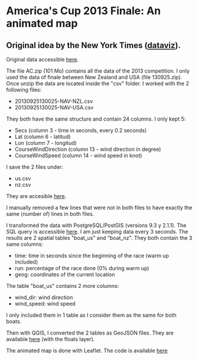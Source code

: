 # America's Cup 2013 Finale: An animated map

## Original idea by the **New York Times** ([dataviz](http://www.nytimes.com/interactive/2013/09/25/sports/americas-cup-course.html)).

Original data accessible [here](https://drive.google.com/file/d/0B2CUun8QUAMsUDJydWw2YTBzMUE/edit).

The file AC.zip (101 Mo) contains all the data of the 2013 competition. I only used the data of finale between New Zealand and USA (file 130925.zip).
Once unzip the data are located inside the "csv" folder. I worked with the 2 following files:
* 20130925130025-NAV-NZL.csv
* 20130925130025-NAV-USA.csv

They both have the same structure and contain 24 columns. I only kept 5:
* Secs (column 3 - time in seconds, every 0.2 seconds)
* Lat (column 6 - latitud)
* Lon (column 7 - longitud)
* CourseWindDirection (column 13 - wind direction in degree)
* CourseWindSpeed (column 14 - wind speed in knot)

I save the 2 files under:
* us.csv
* nz.csv

They are accesible [here](https://github.com/pvernier/pvernier.github.io/tree/master/americas_cup/data).

I manually removed a few lines that were not in both files to have exactly the same (number of) lines in both files. 

I transformed the data with PostgreSQL/PostGIS (versions 9.3 y 2.1.1). The SQL query is accessible [here](https://github.com/pvernier/pvernier.github.io/blob/master/americas_cup/data/queries_americas_cup.sql). I am just keeping data every 3 seconds. The results are 2 spatial tables "boat_us" and "boat_nz". They both contain the 3 same columns:
* time: time in seconds since the beginning of the race (warm up included)
* run: percentage of the race done (0% during warm up)
* geog: coordinates of the current location

The table "boat_us" contains 2 more columns:
* wind_dir: wind direction
* wind_speed: wind speed

I only included them in 1 table as I consider them as the same for both boats.

Then with QGIS, I converted the 2 tables as GeoJSON files. They are available [here](https://github.com/pvernier/pvernier.github.io/tree/master/americas_cup/resources/layers) (with the floats layer).

The animated map is done with Leaflet. The code is available [here](https://github.com/pvernier/pvernier.github.io/blob/master/americas_cup/resources/main.js)
